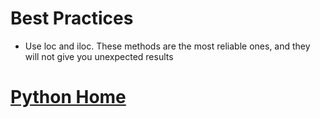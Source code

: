 # Best Practices
- Use loc and iloc. These methods are the most reliable ones, and they will not give you unexpected results

# [Python Home](index.html#Pandas-Best-Practices)
